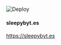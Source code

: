 ![Deploy](https://github.com/aar0nTw/sleepybytes/actions/workflows/hugo.yml/badge.svg?branch=main)

#### sleepybyt.es

https://sleepybyt.es
